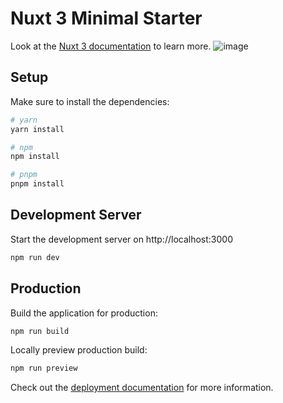 # Nuxt 3 Minimal Starter

Look at the [Nuxt 3 documentation](https://nuxt.com/docs/getting-started/introduction) to learn more.
![image](https://user-images.githubusercontent.com/92867646/219653479-f8f1f2ad-c74a-4ede-838a-e7d549af7d53.png)


## Setup

Make sure to install the dependencies:

```bash
# yarn
yarn install

# npm
npm install

# pnpm
pnpm install
```

## Development Server

Start the development server on http://localhost:3000

```bash
npm run dev
```

## Production

Build the application for production:

```bash
npm run build
```

Locally preview production build:

```bash
npm run preview
```

Check out the [deployment documentation](https://nuxt.com/docs/getting-started/deployment) for more information.
